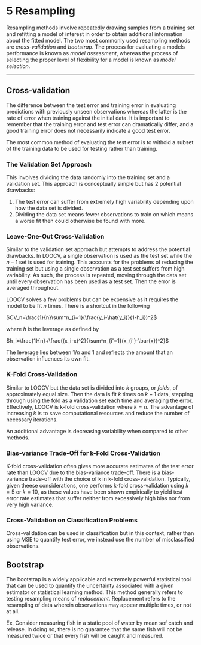 # 5 Resampling

Resampling methods involve repeatedly drawing samples from a training set and refitting a model of interest in order to obtain additional information about the fitted model. The two most commonly used resampling methods are _cross-validation_ and _bootstrap_. The process for evaluating a models performance is known as _model assessment_, whereas the process of selecting the proper level of flexibility for a model is known as _model selection_.

___

## Cross-validation
The difference between the test error and training error in evaluating predictions with previously unseen observations whereas the latter is the rate of error when training against the initial data. It is important to remember that the training error and test error can dramatically differ, and a good training error does not necessarily indicate a good test error.

The most common method of evaluating the test error is to withold a subset of the training data to be used for testing rather than training.

### The Validation Set Approach
This involves dividing the data randomly into the training set and a validation set. This approach is conceptually simple but has 2 potential drawbacks:
1. The test error can suffer from extremely high variability depending upon how the data set is divided.
2. Dividing the data set means fewer observations to train on which means a worse fit then could otherwise be found with more.

### Leave-One-Out Cross-Validation
Similar to the validation set approach but attempts to address the potential drawbacks. In LOOCV, a single observation is used as the test set while the $n-1$ set is used for training. This accounts for the problems of reducing the training set but using a single observation as a test set suffers from high variability. As such, the process is repeated, moving through the data set until every observation has been used as a test set. Then the error is averaged throughout.

LOOCV solves a few problems but can be expensive as it requires the model to be fit $n$ times. There is a shortcut in the following

$CV_n=\frac{1}{n}\sum^n_{i=1}(\frac{y_i-\hat{y_i}}{1-h_i})^2$

where $h$ is the leverage as defined by

$h_i=\frac{1}{n}+\frac{(x_i-x)^2}{\sum^n_{i'=1}(x_{i'}-\bar{x})^2}$

The leverage lies between $1/n$ and $1$ and reflects the amount that an observation influences its own fit.

### K-Fold Cross-Validation
Similar to LOOCV but the data set is divided into $k$ groups, or _folds_, of approximately equal size. Then the data is fit $k$ times on $k-1$ data, stepping through using the fold as a validation set each time and averaging the error. Effectively, LOOCV is k-fold cross-validation where $k=n$. The advantage of increasing $k$ is to save computational resources and reduce the number of necessary iterations.

An additional advantage is decreasing variability when compared to other methods.

### Bias-variance Trade-Off for k-Fold Cross-Validation
K-fold cross-validation often gives more accurate estimates of the test error rate than LOOCV due to the bias-variance trade-off. There is a bias-variance trade-off with the choice of k in k-fold cross-validation. Typically, given theese considerations, one performs k-fold cross-validation using $k=5$ or $k=10$, as these values have been shown empirically to yield test error rate estimates that suffer neither from excessively high bias nor from very high variance.

### Cross-Validation on Classification Problems
Cross-validation can be used in classification but in this context, rather than using MSE to quantify test error, we instead use the number of misclassified observations.

## Bootstrap
The bootstrap is a widely applicable and extremely powerful statistical tool that can be used to quantify the uncertainty associated with a given estimator or statistical learning method. This method generally refers to testing resampling means of _replacement_. Replacement refers to the resampling of data wherein observations may appear multiple times, or not at all.

Ex, Consider measuring fish in a static pool of water by mean sof catch and release. In doing so, there is no guarantee that the same fish will not be measured twice or that every fish will be caught and measured.